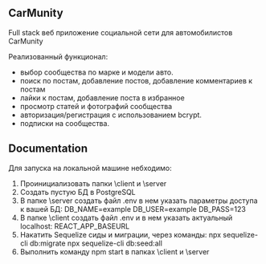 ## CarMunity

Full stack веб приложение социальной сети для автомобилистов CarMunity

Реализованный функционал:

- выбор сообщества по марке и модели авто.
- поиск по постам, добавление постов, добавление комментариев к постам
- лайки к постам, добавление поста в избранное
- просмотр статей и фотографий сообщества
- авторизация/регистрация с использованием bcrypt.
- подписки на сообщества.

## Documentation

Для запуска на локальной машине небходимо:

1. Проинициализовать папки \client и \server
2. Создать пустую БД в PostgreSQL
3. В папке \server создать файл .env в нем указать параметры доступа к вашей БД:
   DB_NAME=example
   DB_USER=example
   DB_PASS=123
4. В папке \client создать файл .env и в нем указать актуальный localhost:
   REACT_APP_BASEURL
5. Накатить Sequelize сиды и миграции, через команды:
   npx sequelize-cli db:migrate
   npx sequelize-cli db:seed:all
6. Выполнить команду npm start в папках \client и \server
